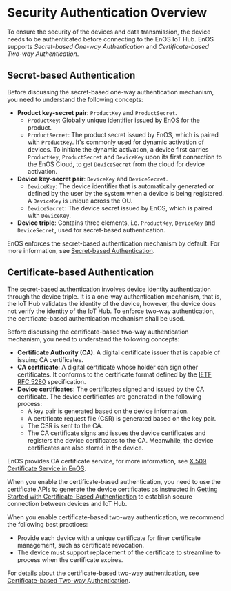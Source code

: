 # Security Authentication Overview

To ensure the security of the devices and data transmission, the device needs to be authenticated before connecting to the EnOS IoT Hub. EnOS supports _Secret-based One-way Authentication_ and _Certificate-based Two-way Authentication_.

## Secret-based Authentication

Before discussing the secret-based one-way authentication mechanism, you need to understand the following concepts:

- **Product key-secret pair**: `ProductKey` and `ProductSecret`.
  - `ProductKey`: Globally unique identifier issued by EnOS for the product.
  - `ProductSecret`: The product secret issued by EnOS, which is paired with `ProductKey`. It's commonly used for dynamic activation of devices. To initiate the dynamic activation, a device first carries `ProductKey`, `ProductSecret` and `DeviceKey` upon its first connection to the EnOS Cloud, to get `DeviceSecret` from the cloud for device activation.
- **Device key-secret pair**: `DeviceKey` and `DeviceSecret`.
  - `DeviceKey`: The device identifier that is automatically generated or defined by the user by the system when a device is being registered. A `DeviceKey` is unique across the OU.
  - `DeviceSecret`: The device secret issued by EnOS, which is paired with `DeviceKey`.
- **Device triple**: Contains three elements, i.e. `ProductKey`, `DeviceKey` and `DeviceSecret`, used for secret-based authentication.

EnOS enforces the secret-based authentication mechanism by default. For more information, see [Secret-based Authentication](secretbased_authentication).

## Certificate-based Authentication

The secret-based authentication involves device identity authentication through the device triple. It is a one-way authentication mechanism, that is, the IoT Hub validates the identity of the device, however, the device does not verify the identity of the IoT Hub. To enforce two-way authentication, the certificate-based authentication mechanism shall be used.

Before discussing the certificate-based two-way authentication mechanism, you need to understand the following concepts:
- **Certificate Authority (CA)**: A digital certificate issuer that is capable of issuing CA certificates.
- **CA certificate**: A digital certificate whose holder can sign other certificates. It conforms to the certificate format defined by the [IETF RFC 5280](https://tools.ietf.org/html/rfc5280) specification.
- **Device certificates**: The certificates signed and issued by the CA certificate. The device certificates are generated in the following process:
  - A key pair is generated based on the device information.
  - A certificate request file (CSR) is generated based on the key pair.
  - The CSR is sent to the CA.
  - The CA certificate signs and issues the device certificates and registers the device certificates to the CA. Meanwhile, the device certificates are also stored in the device.

EnOS provides CA certificate service, for more information, see [X.509 Certificate Service in EnOS](https://docs.envisioniot.com/docs/enos/en/latest/security/x509_ca/index.html#).

When you enable the certificate-based authentication, you need to use the certificate APIs to generate the device certificates as instructed in [Getting Started with Certificate-Based Authentication](gettingstarted_java_ssl_connection) to establish secure connection between devices and IoT Hub.

When you enable certificate-based two-way authentication, we recommend the following best practices:
- Provide each device with a unique certificate for finer certificate management, such as certificate revocation.
- The device must support replacement of the certificate to streamline to process when the certificate expires.

For details about the certificate-based two-way authentication, see [Certificate-based Two-way Authentication](certificatebased_authentication).
